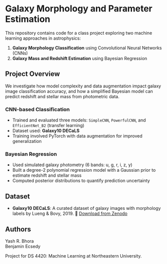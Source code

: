 # Galaxy Morphology and Parameter Estimation

This repository contains code for a class project exploring two machine learning approaches in astrophysics:

1. **Galaxy Morphology Classification** using Convolutional Neural Networks (CNNs)
2. **Galaxy Mass and Redshift Estimation** using Bayesian Regression

## Project Overview

We investigate how model complexity and data augmentation impact galaxy image classification accuracy, and how a simplified Bayesian model can predict redshift and stellar mass from photometric data.

### CNN-based Classification
- Trained and evaluated three models: `SimpleCNN`, `PowerfulCNN`, and `EfficientNet_B2` (transfer learning)
- Dataset used: **Galaxy10 DECaLS**
- Training involved PyTorch with data augmentation for improved generalization

### Bayesian Regression
- Used simulated galaxy photometry (6 bands: u, g, r, i, z, y)
- Built a degree-2 polynomial regression model with a Gaussian prior to estimate redshift and stellar mass
- Computed posterior distributions to quantify prediction uncertainty

## Dataset

- **Galaxy10 DECaLS**: A curated dataset of galaxy images with morphology labels by Lueng & Bovy, 2019.
🔗 [Download from Zenodo](https://zenodo.org/records/10845026/files/Galaxy10_DECals.h5) <!-- <- update if needed -->

## Authors

Yash R. Bhora  
Benjamin Ecsedy

Project for DS 4420: Machine Learning at Northeastern University.
